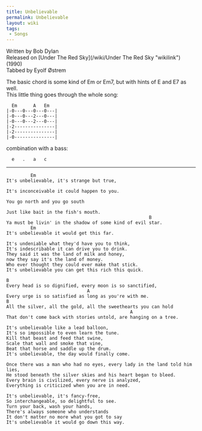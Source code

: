```yaml
---
title: Unbelievable
permalink: Unbelievable
layout: wiki
tags:
 - Songs
---
```


Written by Bob Dylan  
Released on [Under The Red Sky](/wiki/Under The Red Sky "wikilink") (1990)  
Tabbed by Eyolf Østrem

The basic chord is some kind of Em or Em7, but with hints of E and E7 as
well.  
This little thing goes through the whole song:

      Em      A   Em
    |-0---0---0---0---|
    |-0---0---2---0---|
    |-0---0---2---0---|
    |-2---------------|
    |-2---------------|
    |-0---------------|

combination with a bass:

      e   .   a   c

* * * * *

             Em
    It's unbelievable, it's strange but true,

    It's inconceivable it could happen to you.

    You go north and you go south

    Just like bait in the fish's mouth.
                                                         B
    Ya must be livin' in the shadow of some kind of evil star.
             Em
    It's unbelievable it would get this far.

    It's undeniable what they'd have you to think,
    It's indescribable it can drive you to drink.
    They said it was the land of milk and honey,
    now they say it's the land of money.
    Who ever thought they could ever make that stick.
    It's unbelievable you can get this rich this quick.

    B
    Every head is so dignified, every moon is so sanctified,
                                  A
    Every urge is so satisfied as long as you're with me.
    B
    All the silver, all the gold, all the sweethearts you can hold
                                                  A
    That don't come back with stories untold, are hanging on a tree.

    It's unbelievable like a lead balloon,
    It's so impossible to even learn the tune.
    Kill that beast and feed that swine,
    Scale that wall and smoke that vine,
    Beat that horse and saddle up the drum.
    It's unbelievable, the day would finally come.

    Once there was a man who had no eyes, every lady in the land told him lies,
    He stood beneath the silver skies and his heart began to bleed.
    Every brain is civilized, every nerve is analyzed,
    Everything is criticized when you are in need.

    It's unbelievable, it's fancy-free,
    So interchangeable, so delightful to see.
    Turn your back, wash your hands,
    There's always someone who understands
    It don't matter no more what you got to say
    It's unbelievable it would go down this way.
